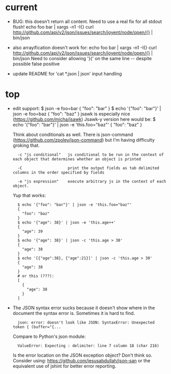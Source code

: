 # current

- BUG: this doesn't return all content. Need to use a real fix for all stdout flush!
    echo foo bar | xargs -n1 -I{} curl http://github.com/api/v2/json/issues/search/joyent/node/open/{} | bin/json
- also arrayification doesn't work for:
    echo foo bar | xargs -n1 -I{} curl http://github.com/api/v2/json/issues/search/joyent/node/open/{} | bin/json
  Need to consider allowing '}{' on the same line -- despite possible false positive

- update README for 'cat *.json | json' input handling

  

# top

- edit support:
    $ json -e foo=bar
    {
      "foo": "bar"
    }
    $ echo '{"foo": "bar"}' | json -e foo=baz
    {
      "foo": "baz"
    }
  jsawk is especially nice (https://github.com/micha/jsawk)
  Jsawk-y version here would be:
    $ echo '{"foo": "bar"}' | json -e 'this.foo="baz"'
    {
      "foo": "baz"
    }

  Think about conditionals as well. There is json-command
  (https://github.com/zpoley/json-command) but I'm having difficulty groking
  that.
    
        -c "js conditional"   js conditional to be run in the context of each object that determines whether an object is printed
    
        -C                    print the output fields as tab delimited columns in the order specified by fields
    
        -e "js expression"    execute arbitrary js in the context of each object.


    Yup that works:
    
        
        $ echo '{"foo": "bar"}' | json -e 'this.foo="baz"'
        {
          "foo": "baz"
        }
        $ echo '{"age": 38}' | json -e 'this.age++'
        {
          "age": 39
        }
        $ echo '{"age": 38}' | json -c 'this.age > 30'
        {
          "age": 38
        }
        $ echo '[{"age":38}, {"age":21}]' | json -c 'this.age > 30'
        {
          "age": 38
        }
        # or this (???):
        [
          {
            "age": 38
          }
        ]


- The JSON syntax error sucks because it doesn't show where in the document the syntax error is. Sometimes it is hard to find.

        json: error: doesn't look like JSON: SyntaxError: Unexpected token { (buffer="{...

  Compare to Python's json module:

        ValueError: Expecting : delimiter: line 7 column 18 (char 216)

  Is the error location on the JSON exception object? Don't think so.
  Consider using: https://github.com/jesusabdullah/json-san or the equivalent use of jshint
  for better error reporting.


